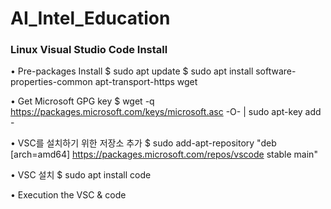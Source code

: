 # AI_Intel_Education
### Linux Visual Studio Code Install
• Pre-packages Install
$ sudo apt update
$ sudo apt install software-properties-common apt-transport-https wget

• Get Microsoft GPG key
$ wget -q https://packages.microsoft.com/keys/microsoft.asc -O- | sudo apt-key add -

• VSC를 설치하기 위한 저장소 추가
$ sudo add-apt-repository "deb [arch=amd64] https://packages.microsoft.com/repos/vscode stable main"

• VSC 설치
$ sudo apt install code

• Execution the VSC
& code
